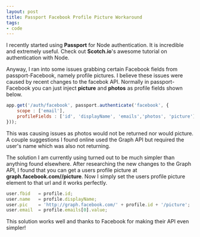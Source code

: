```yaml
---
layout: post
title: Passport Facebook Profile Picture Workaround
tags:
- code
---
```


I recently started using **Passport** for Node authentication. It is incredible and extremely useful. Check out **Scotch.io**'s awesome tutorial on authentication with Node.

Anyway, I ran into some issues grabbing certain Facebook fields from passport-Facebook, namely profile pictures. I believe these issues were caused by recent changes to the facebok API. Normally in passport-Facebook you can just inject **picture** and **photos** as profile fields shown below.

```javascript
app.get('/auth/facebook', passport.authenticate('facebook', {
    scope : ['email'],
    profileFields : ['id', 'displayName', 'emails','photos', 'picture']
}));
```

This was causing issues as photos would not be returned nor would picture. A couple suggestions I found online used the Graph API but required the user's name which was also not returning.

The solution I am currently using turned out to be much simpler than anything found elsewhere. After researching the new changes to the Graph API, I found that you can get a users profile picture at **graph.facebook.com/<user id>/picture**. Now I simply set the users profile picture element to that url and it works perfectly.

```javascript
user.fbid   = profile.id;
user.name   = profile.displayName;
user.pic    = 'http://graph.facebook.com/' + profile.id + '/picture';
user.email  = profile.emails[0].value;
```

This solution works well and thanks to Facebook for making their API even simpler!
